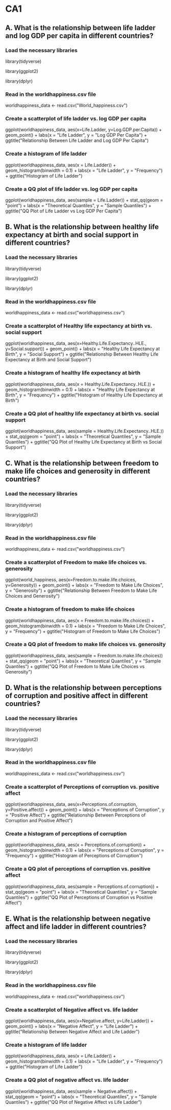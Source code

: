 # CA1
## A. What is the relationship between life ladder and log GDP per capita in different countries? 


### Load the necessary libraries

library(tidyverse)

library(ggplot2)

library(dplyr)


### Read in the worldhappiness.csv file

worldhappiness_data <- read.csv("World_happiness.csv")

### Create a scatterplot of life ladder vs. log GDP per capita

ggplot(worldhappiness_data, aes(x=Life.Ladder, y=Log.GDP.per.Capita)) + 
  geom_point() +
  labs(x = "Life Ladder", y = "Log GDP Per Capita") +
  ggtitle("Relationship Between Life Ladder and Log GDP Per Capita")

### Create a histogram of life ladder

ggplot(worldhappiness_data, aes(x = Life.Ladder)) + 
  geom_histogram(binwidth = 0.1) +
  labs(x = "Life Ladder", y = "Frequency") +
  ggtitle("Histogram of Life Ladder")

### Create a QQ plot of life ladder vs. log GDP per capita

ggplot(worldhappiness_data, aes(sample = Life.Ladder)) +
  stat_qq(geom = "point") + 
  labs(x = "Theoretical Quantiles", y = "Sample Quantiles") +
  ggtitle("QQ Plot of Life Ladder vs Log GDP Per Capita")

## B. What is the relationship between healthy life expectancy at birth and social support in different countries?  

### Load the necessary libraries

library(tidyverse)

library(ggplot2)

library(dplyr)

### Read in the worldhappiness.csv file

worldhappiness_data <- read.csv("worldhappiness.csv")

### Create a scatterplot of Healthy life expectancy at birth vs. social support

ggplot(worldhappiness_data, aes(x=Healthy.Life.Expectancy..HLE., y=Social.support)) + 
  geom_point() +
  labs(x = "Healthy Life Expectancy at Birth", y = "Social Support") +
  ggtitle("Relationship Between Healthy Life Expectancy at Birth and Social Support")

### Create a histogram of healthy life expectancy at birth

ggplot(worldhappiness_data, aes(x = Healthy.Life.Expectancy..HLE.)) + 
  geom_histogram(binwidth = 0.1) +
  labs(x = "Healthy Life Expectancy at Birth", y = "Frequency") +
  ggtitle("Histogram of Healthy Life Expectancy at Birth")

### Create a QQ plot of healthy life expectancy at birth vs. social support

ggplot(worldhappiness_data, aes(sample = Healthy.Life.Expectancy..HLE.)) +
  stat_qq(geom = "point") + 
  labs(x = "Theoretical Quantiles", y = "Sample Quantiles") +
  ggtitle("QQ Plot of Healthy Life Expectancy at Birth vs Social Support")

## C. What is the relationship between freedom to make life choices and generosity in different countries?

### Load the necessary libraries

library(tidyverse)

library(ggplot2)

library(dplyr)

### Read in the worldhappiness.csv file

worldhappiness_data <- read.csv("worldhappiness.csv")

### Create a scatterplot of Freedom to make life choices vs. generosity

ggplot(world_happiness, aes(x=Freedom.to.make.life.choices, y=Generosity)) + 
  geom_point() +
  labs(x = "Freedom to Make Life Choices", y = "Generosity") +
  ggtitle("Relationship Between Freedom to Make Life Choices and Generosity")

### Create a histogram of freedom to make life choices

ggplot(worldhappiness_data, aes(x = Freedom.to.make.life.choices)) + 
  geom_histogram(binwidth = 0.1) +
  labs(x = "Freedom to Make Life Choices", y = "Frequency") +
  ggtitle("Histogram of Freedom to Make Life Choices")

### Create a QQ plot of freedom to make life choices vs. generosity

ggplot(worldhappiness_data, aes(sample = Freedom.to.make.life.choices)) +
  stat_qq(geom = "point") + 
  labs(x = "Theoretical Quantiles", y = "Sample Quantiles") +
  ggtitle("QQ Plot of Freedom to Make Life Choices vs Generosity")

## D. What is the relationship between perceptions of corruption and positive affect in different countries?

### Load the necessary libraries

library(tidyverse)

library(ggplot2)

library(dplyr)

### Read in the worldhappiness.csv file

worldhappiness_data <- read.csv("worldhappiness.csv")

### Create a scatterplot of Perceptions of corruption vs. positive affect

ggplot(worldhappiness_data, aes(x=Perceptions.of.corruption, y=Positive.affect)) + 
  geom_point() +
  labs(x = "Perceptions of Corruption", y = "Positive Affect") +
  ggtitle("Relationship Between Perceptions of Corruption and Positive Affect")

### Create a histogram of perceptions of corruption

ggplot(worldhappiness_data, aes(x = Perceptions.of.corruption)) + 
  geom_histogram(binwidth = 0.1) +
  labs(x = "Perceptions of Corruption", y = "Frequency") +
  ggtitle("Histogram of Perceptions of Corruption")

### Create a QQ plot of perceptions of corruption vs. positive affect

ggplot(worldhappiness_data, aes(sample = Perceptions.of.corruption)) +
  stat_qq(geom = "point") + 
  labs(x = "Theoretical Quantiles", y = "Sample Quantiles") +
  ggtitle("QQ Plot of Perceptions of Corruption vs Positive Affect")

## E. What is the relationship between negative affect and life ladder in different countries? 

### Load the necessary libraries

library(tidyverse)

library(ggplot2)

library(dplyr)

### Read in the worldhappiness.csv file

worldhappiness_data <- read.csv("worldhappiness.csv")

### Create a scatterplot of Negative affect vs. life ladder

ggplot(worldhappiness_data, aes(x=Negative.affect, y=Life.Ladder)) + 
  geom_point() +
  labs(x = "Negative Affect", y = "Life Ladder") +
  ggtitle("Relationship Between Negative Affect and Life Ladder")

### Create a histogram of life ladder

ggplot(worldhappiness_data, aes(x = Life.Ladder)) + 
  geom_histogram(binwidth = 0.1) +
  labs(x = "Life Ladder", y = "Frequency") +
  ggtitle("Histogram of Life Ladder")

### Create a QQ plot of negative affect vs. life ladder

ggplot(worldhappiness_data, aes(sample = Negative.affect)) +
  stat_qq(geom = "point") + 
  labs(x = "Theoretical Quantiles", y = "Sample Quantiles") +
  ggtitle("QQ Plot of Negative Affect vs Life Ladder")
